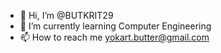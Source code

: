 - 👋 Hi, I’m @BUTKRIT29
- 🌱 I’m currently learning Computer Engineering
- 📫 How to reach me yokart.butter@gmail.com

<!---
BUTKRIT9/BUTKRIT9 is a ✨ special ✨ repository because its `README.md` (this file) appears on your GitHub profile.
You can click the Preview link to take a look at your changes.
--->
